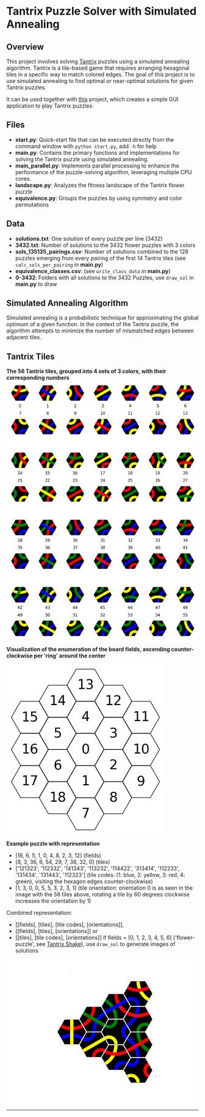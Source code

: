 # Tantrix Puzzle Solver with Simulated Annealing

## Overview

This project involves solving [Tantrix](https://tantrix.com) puzzles using a simulated annealing algorithm. Tantrix is a tile-based game that requires arranging hexagonal tiles in a specific way to match colored edges. The goal of this project is to use simulated annealing to find optimal or near-optimal solutions for given Tantrix puzzles.

It can be used together with [this](https://github.com/LE-428/TantrixGUI) project, which creates a simple GUI application to play Tantrix puzzles.

## Files

- **start.py**: Quick-start file that can be executed directly from the command window with `python start.py`, add `-h` for help
- **main.py**: Contains the primary functions and implementations for solving the Tantrix puzzle using simulated annealing.
- **main_parallel.py**: Implements parallel processing to enhance the performance of the puzzle-solving algorithm, leveraging multiple CPU cores.
- **landscape.py**: Analyzes the fitness landscape of the Tantrix flower puzzle
- **equivalence.py**: Groups the puzzles by using symmetry and color permutations

## Data

- **solutions.txt**: One solution of every puzzle per line (3432)
- **3432.txt**: Number of solutions to the 3432 flower puzzles with 3 colors
- **sols_135135_pairings.csv**: Number of solutions combined to the 128 puzzles emerging from every pairing of the first 14 Tantrix tiles (see `calc_sols_per_pairing` in **main.py**)
- **equivalence_classes.csv**: (see `write_class_data` in **main.py**)
- **0-3432**: Folders with all solutions to the 3432 Puzzles, use `draw_sol` in **main.py** to draw
## Simulated Annealing Algorithm

Simulated annealing is a probabilistic technique for approximating the global optimum of a given function. In the context of the Tantrix puzzle, the algorithm attempts to minimize the number of mismatched edges between adjacent tiles.

## Tantrix Tiles

**The 56 Tantrix tiles, grouped into 4 sets of 3 colors, with their corresponding numbers**
![Tantrix tiles enumeration](images/tiles.png)


**Visualization of the enumeration of the board fields, ascending counter-clockwise per 'ring' around the center**

![Board fields enumeration](images/field_enumeration.png)

**Example puzzle with representation**

- [16, 6, 5, 1, 0, 4, 8, 2, 3, 12] (fields)
- [8, 3, 36, 6, 54, 29, 7, 38, 32, 0] (tiles)
- ['121323', '112332', '141343', '113232', '114422', '313414', '112233', '131434', '131443', '112323'] (tile codes: (1: blue, 2: yellow, 3: red, 4: green), visiting the hexagon edges counter-clockwise)
- [1, 3, 0, 0, 5, 5, 3, 2, 3, 1] (tile orientation: orientation 0 is as seen in the image with the 56 tiles above, rotating a tile by 60 degrees clockwise increases the orientation by 1)

Combined representation:
- [[fields], [tiles], [tile codes], [orientations]],
- [[fields], [tiles], [orientations]] or
- [[tiles], [tile codes], [orientations]] if fields = [0, 1, 2, 3, 4, 5, 6] ('flower-puzzle', see [Tantrix Shake](https://www.quecke-verlag.de/wp-content/uploads/2021/03/spielanleitung-shake.pdf)), use `draw_sol` to generate images of solutions


![Pyramid with blue line](images/blue_pyramid.png)

---
